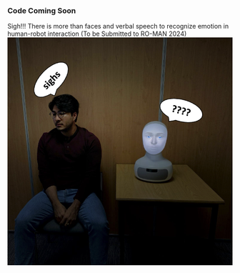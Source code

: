 ### Code Coming Soon

Sigh!!! There is more than faces and verbal speech to recognize emotion in human-robot interaction (To be Submitted to RO-MAN 2024)
![Scenario](example.png)
